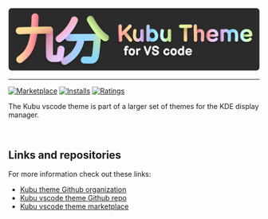 
![Kubu theme logo](https://raw.githubusercontent.com/KubuTheme/kubu-art/main/kubu-full-logo.png)

<hr>

[![Marketplace](https://vsmarketplacebadge.apphb.com/version/matthijsreyers.kubu-theme.svg)](https://marketplace.visualstudio.com/items?itemName=matthijsreyers.kubu-theme)
[![Installs](https://vsmarketplacebadge.apphb.com/installs/matthijsreyers.kubu-theme.svg)](https://marketplace.visualstudio.com/items?itemName=matthijsreyers.kubu-theme)
[![Ratings](https://vsmarketplacebadge.apphb.com/rating-star/matthijsreyers.kubu-theme.svg)](https://marketplace.visualstudio.com/items?itemName=matthijsreyers.kubu-theme)

The Kubu vscode theme is part of a larger set of themes for the KDE display manager.

<!-- ## Syntax highlighting examples
<img alt="Kubu syntax colours examples" src="https://raw.githubusercontent.com/KubuTheme/kubu-art/main/code-examples.png"> -->

<br>

## Links and repositories
For more information check out these links:
* [Kubu theme Github organization](https://github.com/KubuTheme/)
* [Kubu vscode theme Github repo](https://github.com/KubuTheme/kubu-vscode-theme/)
* [Kubu vscode theme marketplace](https://marketplace.visualstudio.com/items?itemName=matthijsreyers.kubu-theme)
